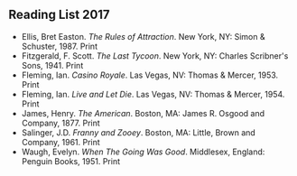## Reading List 2017

<ul class="list-reset">
  <li class="mb1">Ellis, Bret Easton. <em>The Rules of Attraction</em>. New York, NY: Simon &amp; Schuster, 1987. Print</li>
  <li class="mb1">Fitzgerald, F. Scott. <em>The Last Tycoon</em>. New York, NY: Charles Scribner's Sons, 1941. Print</li>
  <li class="mb1">Fleming, Ian. <em>Casino Royale</em>. Las Vegas, NV: Thomas &amp; Mercer, 1953. Print</li>
  <li class="mb1">Fleming, Ian. <em>Live and Let Die</em>. Las Vegas, NV: Thomas &amp; Mercer, 1954. Print</li>
  <li class="mb1">James, Henry. <em>The American</em>. Boston, MA: James R. Osgood and Company, 1877. Print</li>
  <li class="mb1">Salinger, J.D. <em>Franny and Zooey</em>. Boston, MA: Little, Brown and Company, 1961. Print</li>
  <li class="mb1">Waugh, Evelyn. <em>When The Going Was Good</em>. Middlesex, England: Penguin Books, 1951. Print</li>
</ul>
